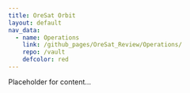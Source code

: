 ```yaml
---
title: OreSat Orbit
layout: default
nav_data:
  - name: Operations
    link: /github_pages/OreSat_Review/Operations/
    repo: /vault
    defcolor: red
---
```



Placeholder for content...
